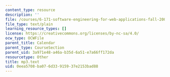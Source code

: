 ```yaml
---
content_type: resource
description: ''
file: /courses/6-171-software-engineering-for-web-applications-fall-2003/0eea5708ba076d33915937e2153bad88_mp3.text
file_type: text/plain
learning_resource_types: []
license: https://creativecommons.org/licenses/by-nc-sa/4.0/
ocw_type: OCWFile
parent_title: Calendar
parent_type: CourseSection
parent_uid: 3a971e48-a46a-b35d-6a51-e7a66ff172da
resourcetype: Other
title: mp3.text
uid: 0eea5708-ba07-6d33-9159-37e2153bad88
---
```

